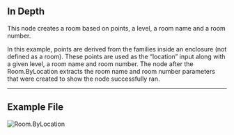 ## In Depth
This node creates a room based on points, a level, a room name and a room number.

In this example, points are derived from the families inside an enclosure (not defined as a room).  These points are used as the “location” input along with a given level, a room name and room number.  The node after the Room.ByLocation extracts the room name and room number parameters that were created to show the node successfully ran.

___
## Example File

![Room.ByLocation](./Revit.Elements.Room.ByLocation_img.jpg)